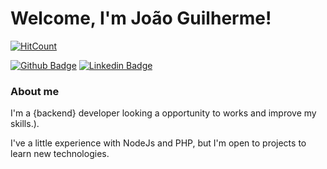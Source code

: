 # Welcome, I'm João Guilherme!

[![HitCount](http://hits.dwyl.com/{jgsouzadev}/{jgsouzadev}.svg)](http://hits.dwyl.com/{jgsouzadev}/{jgsouzadev})

[![Github Badge](https://img.shields.io/badge/-Github-000?style=flat-square&logo=Github&logoColor=white&link=https://github.com/fagnerpsantos)](https://github.com/jgsouzadev)
[![Linkedin Badge](https://img.shields.io/badge/-LinkedIn-blue?style=flat-square&logo=Linkedin&logoColor=white&link=https://www.linkedin.com/in/jo%C3%A3o-guilherme-de-souza-40b427195/)](https://www.linkedin.com/in/jo%C3%A3o-guilherme-de-souza-40b427195/)


### About me
I'm a {backend} developer looking a opportunity to works and improve my skills.).


I've a little experience with NodeJs and PHP, but I'm open to projects to learn new technologies. 
